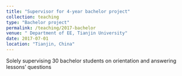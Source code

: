```yaml
---
title: "Supervisor for 4-year bachelor project"
collection: teaching
type: "Bachelor project"
permalink: /teaching/2017-bachelor
venue: " Department of EE, Tianjin University"
date: 2017-07-01
location: "Tianjin, China"
---
```


Solely supervising 30 bachelor students on orientation and answering lessons’ questions